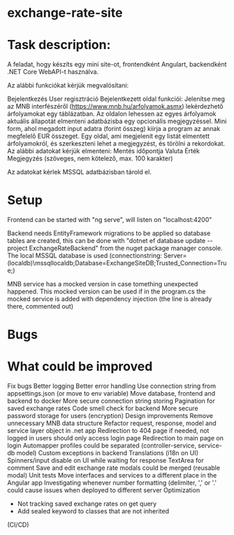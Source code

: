 # exchange-rate-site

# Task description:

A feladat, hogy készíts egy mini site-ot, frontendként Angulart, backendként .NET Core WebAPI-t használva.

Az alábbi funkciókat kérjük megvalósítani:

  Bejelentkezés
  User regisztráció
  Bejelentkezett oldal funkciói:
    Jelenítse meg az MNB interfészéről (https://www.mnb.hu/arfolyamok.asmx) lekérdezhető árfolyamokat egy táblázatban. Az oldalon lehessen az egyes árfolyamok aktuális állapotát elmenteni adatbázisba egy opcionális megjegyzéssel.
    Mini form, ahol megadott input adatra (forint összeg) kiírja a program az annak megfelelő EUR összeget.
    Egy oldal, ami megjelenít egy listát elmentett árfolyamokról, és szerkeszteni lehet a megjegyzést, és törölni a rekordokat. Az alábbi adatokat kérjük elmenteni:
      Mentés időpontja
      Valuta
      Érték
      Megjegyzés (szöveges, nem kötelező, max. 100 karakter)

Az adatokat kérlek MSSQL adatbázisban tárold el.

# Setup

Frontend can be started with "ng serve", will listen on "localhost:4200"

Backend needs EntityFramework migrations to be applied so database tables are created, this can be done with "dotnet ef database update --project ExchangeRateBackend" from the nuget package manager console.
The local MSSQL database is used (connectionstring: Server=(localdb)\\mssqllocaldb;Database=ExchangeSiteDB;Trusted_Connection=True;)

MNB service has a mocked version in case tomething unexpected happened. This mocked version can be used if in the program.cs the mocked service is added with dependency injection (the line is already there, commented out)

# Bugs


# What could be improved

Fix bugs
Better logging
Better error handling
Use connection string from appsettings.json (or move to env variable)
Move database, frontend and backend to docker
More secure connection string storing
Pagination for saved exchange rates
Code smell check for backend
More secure password storage for users (encryption)
Design improvements
Remove unnecessary MNB data structure
Refactor request, response, model and service layer object in .net app
Redirection to 404 page if needed, not logged in users should only access login page
Redirection to main page on login
Automapper profiles could be separated (controller-service, service-db model)
Custom exceptions in backend
Translations (i18n on UI)
Spinners/input disable on UI while waiting for response
TextArea for comment
Save and edit exchange rate modals could be merged (reusable modal)
Unit tests
Move interfaces and services to a different place in the Angular app
Investigating whenever number formatting (delimiter, ',' or '.' could cause issues when deployed to different server
Optimization
- Not tracking saved exchange rates on get query
- Add sealed keyword to classes that are not inherited

(CI/CD)